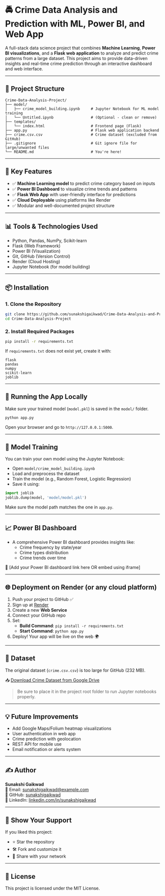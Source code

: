 
# 🚔 Crime Data Analysis and Prediction with ML, Power BI, and Web App

A full-stack data science project that combines **Machine Learning**, **Power BI visualizations**, and a **Flask web application** to analyze and predict crime patterns from a large dataset. This project aims to provide data-driven insights and real-time crime prediction through an interactive dashboard and web interface.

---

## 📁 Project Structure

```
Crime-Data-Analysis-Project/
├── model/
│   ├── crime_model_building.ipynb     # Jupyter Notebook for ML model training
│   └── Untitled.ipynb                 # (Optional - clean or remove)
├── templates/
│   └── index.html                     # Frontend page (Flask)
├── app.py                             # Flask web application backend
├── crime.csv.csv                      # Crime dataset (excluded from GitHub)
├── .gitignore                         # Git ignore file for large/unwanted files
└── README.md                          # You're here!
```

---

## 🧠 Key Features

- ✅ **Machine Learning model** to predict crime category based on inputs
- ✅ **Power BI Dashboard** to visualize crime trends and patterns
- ✅ **Flask Web App** with user-friendly interface for predictions
- ✅ **Cloud Deployable** using platforms like Render
- ✅ Modular and well-documented project structure

---

## 📊 Tools & Technologies Used

- Python, Pandas, NumPy, Scikit-learn
- Flask (Web Framework)
- Power BI (Visualization)
- Git, GitHub (Version Control)
- Render (Cloud Hosting)
- Jupyter Notebook (for model building)

---

## 📦 Installation

### 1. Clone the Repository

```bash
git clone https://github.com/sunakshigaikwad/Crime-Data-Analysis-and-Prediction-with-ML-Power-BI-and-Web-App.git
cd Crime-Data-Analysis-Project
```

### 2. Install Required Packages

```bash
pip install -r requirements.txt
```

If `requirements.txt` does not exist yet, create it with:

```
flask
pandas
numpy
scikit-learn
joblib
```

---

## 🚀 Running the App Locally

Make sure your trained model (`model.pkl`) is saved in the `model/` folder.

```bash
python app.py
```

Open your browser and go to `http://127.0.0.1:5000`.

---

## 🧪 Model Training

You can train your own model using the Jupyter Notebook:

- Open `model/crime_model_building.ipynb`
- Load and preprocess the dataset
- Train the model (e.g., Random Forest, Logistic Regression)
- Save it using:

```python
import joblib
joblib.dump(model, 'model/model.pkl')
```

Make sure the model path matches the one in `app.py`.

---

## 📈 Power BI Dashboard

- A comprehensive Power BI dashboard provides insights like:
  - Crime frequency by state/year
  - Crime types distribution
  - Crime trends over time

🔗 [Add your Power BI dashboard link here OR embed using iframe]

---

## 🌐 Deployment on Render (or any cloud platform)

1. Push your project to GitHub ✅  
2. Sign up at [Render](https://render.com)  
3. Create a new **Web Service**  
4. Connect your GitHub repo  
5. Set:
   - **Build Command**: `pip install -r requirements.txt`
   - **Start Command**: `python app.py`  
6. Deploy! Your app will be live on the web 🌍

---

## 🧾 Dataset

The original dataset (`crime.csv.csv`) is too large for GitHub (232 MB).

📥 [Download Crime Dataset from Google Drive](https://drive.google.com/your-link-here)

> Be sure to place it in the project root folder to run Jupyter notebooks properly.

---

## 💡 Future Improvements

- Add Google Maps/Folium heatmap visualizations
- User authentication in web app
- Crime prediction with geolocation
- REST API for mobile use
- Email notification or alerts system

---

## ✍️ Author

**Sunakshi Gaikwad**  
📧 Email: sunakshigaikwad@example.com  
🔗 GitHub: [sunakshigaikwad](https://github.com/sunakshigaikwad)  
🔗 LinkedIn: [linkedin.com/in/sunakshigaikwad](https://www.linkedin.com/in/sunakshigaikwad)

---

## 🌟 Show Your Support

If you liked this project:

- ⭐ Star the repository
- 🛠️ Fork and customize it
- 🤝 Share with your network

---

## 📃 License

This project is licensed under the MIT License.
